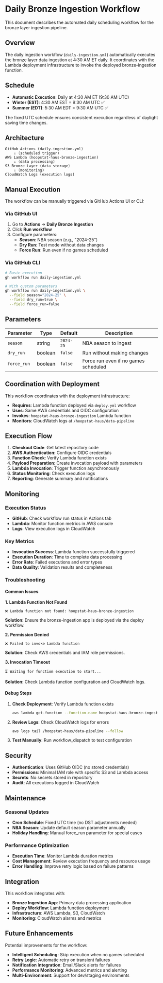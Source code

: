 # Daily Bronze Ingestion Workflow

This document describes the automated daily scheduling workflow for the bronze layer ingestion pipeline.

## Overview

The daily ingestion workflow (`daily-ingestion.yml`) automatically executes the bronze layer data ingestion at 4:30 AM ET daily. It coordinates with the Lambda deployment infrastructure to invoke the deployed bronze-ingestion function.

## Schedule

- **Automatic Execution**: Daily at 4:30 AM ET (9:30 AM UTC)
- **Winter (EST)**: 4:30 AM EST = 9:30 AM UTC ✅
- **Summer (EDT)**: 5:30 AM EDT = 9:30 AM UTC ✅

The fixed UTC schedule ensures consistent execution regardless of daylight saving time changes.

## Architecture

```
GitHub Actions (daily-ingestion.yml)
    ↓ (scheduled trigger)
AWS Lambda (hoopstat-haus-bronze-ingestion)
    ↓ (data processing)
S3 Bronze Layer (data storage)
    ↓ (monitoring)
CloudWatch Logs (execution logs)
```

## Manual Execution

The workflow can be manually triggered via GitHub Actions UI or CLI:

### Via GitHub UI
1. Go to **Actions** → **Daily Bronze Ingestion**
2. Click **Run workflow**
3. Configure parameters:
   - **Season**: NBA season (e.g., "2024-25")
   - **Dry Run**: Test mode without data changes
   - **Force Run**: Run even if no games scheduled

### Via GitHub CLI
```bash
# Basic execution
gh workflow run daily-ingestion.yml

# With custom parameters
gh workflow run daily-ingestion.yml \
  --field season="2024-25" \
  --field dry_run=true \
  --field force_run=false
```

## Parameters

| Parameter | Type | Default | Description |
|-----------|------|---------|-------------|
| `season` | string | `2024-25` | NBA season to ingest |
| `dry_run` | boolean | `false` | Run without making changes |
| `force_run` | boolean | `false` | Force run even if no games scheduled |

## Coordination with Deployment

This workflow coordinates with the deployment infrastructure:

- **Requires**: Lambda function deployed via `deploy.yml` workflow
- **Uses**: Same AWS credentials and OIDC configuration
- **Invokes**: `hoopstat-haus-bronze-ingestion` Lambda function
- **Monitors**: CloudWatch logs at `/hoopstat-haus/data-pipeline`

## Execution Flow

1. **Checkout Code**: Get latest repository code
2. **AWS Authentication**: Configure OIDC credentials
3. **Function Check**: Verify Lambda function exists
4. **Payload Preparation**: Create invocation payload with parameters
5. **Lambda Invocation**: Trigger function asynchronously
6. **Status Monitoring**: Check execution logs
7. **Reporting**: Generate summary and notifications

## Monitoring

### Execution Status
- **GitHub**: Check workflow run status in Actions tab
- **Lambda**: Monitor function metrics in AWS console
- **Logs**: View execution logs in CloudWatch

### Key Metrics
- **Invocation Success**: Lambda function successfully triggered
- **Execution Duration**: Time to complete data processing
- **Error Rate**: Failed executions and error types
- **Data Quality**: Validation results and completeness

### Troubleshooting

#### Common Issues

**1. Lambda Function Not Found**
```
❌ Lambda function not found: hoopstat-haus-bronze-ingestion
```
**Solution**: Ensure the bronze-ingestion app is deployed via the deploy workflow.

**2. Permission Denied**
```
❌ Failed to invoke Lambda function
```
**Solution**: Check AWS credentials and IAM role permissions.

**3. Invocation Timeout**
```
⏳ Waiting for function execution to start...
```
**Solution**: Check Lambda function configuration and CloudWatch logs.

#### Debug Steps

1. **Check Deployment**: Verify Lambda function exists
   ```bash
   aws lambda get-function --function-name hoopstat-haus-bronze-ingestion
   ```

2. **Review Logs**: Check CloudWatch logs for errors
   ```bash
   aws logs tail /hoopstat-haus/data-pipeline --follow
   ```

3. **Test Manually**: Run workflow_dispatch to test configuration

## Security

- **Authentication**: Uses GitHub OIDC (no stored credentials)
- **Permissions**: Minimal IAM role with specific S3 and Lambda access
- **Secrets**: No secrets stored in repository
- **Audit**: All executions logged in CloudWatch

## Maintenance

### Seasonal Updates
- **Cron Schedule**: Fixed UTC time (no DST adjustments needed)
- **NBA Season**: Update default season parameter annually
- **Holiday Handling**: Manual force_run parameter for special cases

### Performance Optimization
- **Execution Time**: Monitor Lambda duration metrics
- **Cost Management**: Review execution frequency and resource usage
- **Error Handling**: Improve retry logic based on failure patterns

## Integration

This workflow integrates with:
- **Bronze Ingestion App**: Primary data processing application
- **Deploy Workflow**: Lambda function deployment
- **Infrastructure**: AWS Lambda, S3, CloudWatch
- **Monitoring**: CloudWatch alarms and metrics

## Future Enhancements

Potential improvements for the workflow:
- **Intelligent Scheduling**: Skip execution when no games scheduled
- **Retry Logic**: Automatic retry on transient failures
- **Notification Integration**: Email/Slack alerts for failures
- **Performance Monitoring**: Advanced metrics and alerting
- **Multi-Environment**: Support for dev/staging environments